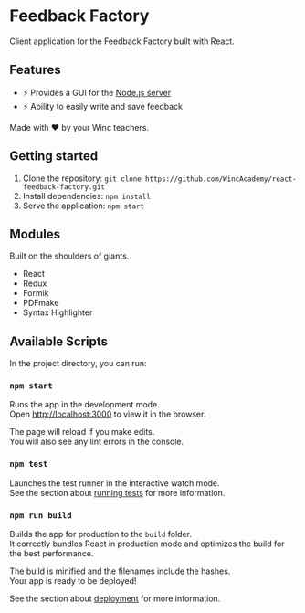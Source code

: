 # Feedback Factory

Client application for the Feedback Factory built with React.

## Features

- :zap: Provides a GUI for the [Node.js server](https://github.com/WincAcademy/node-feedback-factory)
- :zap: Ability to easily write and save feedback

Made with :heart: by your Winc teachers.

## Getting started

1. Clone the repository: `git clone https://github.com/WincAcademy/react-feedback-factory.git`
2. Install dependencies: `npm install`
4. Serve the application: `npm start`

## Modules

Built on the shoulders of giants.

- React
- Redux
- Formik
- PDFmake
- Syntax Highlighter

## Available Scripts

In the project directory, you can run:

### `npm start`

Runs the app in the development mode.<br />
Open [http://localhost:3000](http://localhost:3000) to view it in the browser.

The page will reload if you make edits.<br />
You will also see any lint errors in the console.

### `npm test`

Launches the test runner in the interactive watch mode.<br />
See the section about [running tests](https://facebook.github.io/create-react-app/docs/running-tests) for more information.

### `npm run build`

Builds the app for production to the `build` folder.<br />
It correctly bundles React in production mode and optimizes the build for the best performance.

The build is minified and the filenames include the hashes.<br />
Your app is ready to be deployed!

See the section about [deployment](https://facebook.github.io/create-react-app/docs/deployment) for more information.
